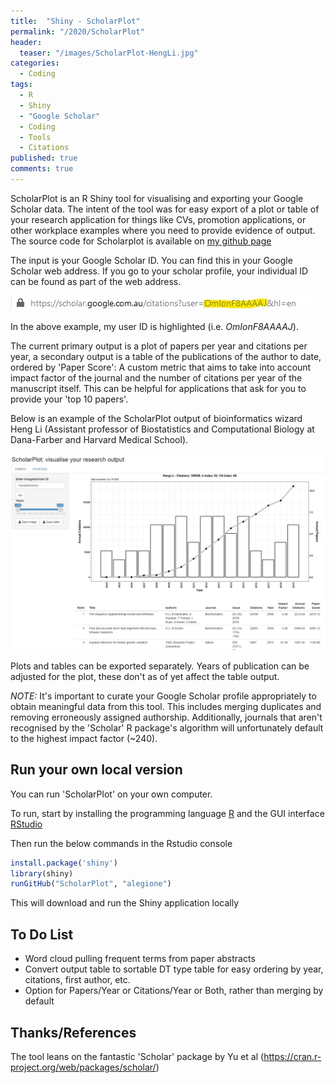 ```yaml
---
title:  "Shiny - ScholarPlot"
permalink: "/2020/ScholarPlot"
header:
  teaser: "/images/ScholarPlot-HengLi.jpg"
categories:
  - Coding
tags:
  - R
  - Shiny
  - "Google Scholar"
  - Coding
  - Tools
  - Citations
published: true
comments: true
---
```


ScholarPlot is an R Shiny tool for visualising and exporting your Google Scholar data. The intent of the tool was for easy export of a plot or table of your research application for things like CVs, promotion applications, or other workplace examples where you need to provide evidence of output.
The source code for Scholarplot is available on [my github page](https://github.com/alegione/ScholarPlot)



The input is your Google Scholar ID. You can find this in your Google Scholar web address.
If you go to your scholar profile, your individual ID can be found as part of the web address.

![Example URL](/images/ScholarPlot-ExampleURL.jpg)

In the above example, my user ID is highlighted (i.e. *OmIonF8AAAAJ*).

The current primary output is a plot of papers per year and citations per year, a secondary output is a table of the publications of the author to date, ordered by 'Paper Score': A custom metric that aims to take into account impact factor of the journal and the number of citations per year of the manuscript itself. This can be helpful for applications that ask for you to provide your 'top 10 papers'.

Below is an example of the ScholarPlot output of bioinformatics wizard Heng Li (Assistant professor of Biostatistics and Computational Biology at Dana-Farber and Harvard Medical School).

![Heng Li ScholarPlot Example](/images/ScholarPlot-HengLi.jpg)

Plots and tables can be exported separately. Years of publication can be adjusted for the plot, these don't as of yet affect the table output.

*NOTE:* It's important to curate your Google Scholar profile appropriately to obtain meaningful data from this tool. This includes merging duplicates and removing erroneously assigned authorship.
Additionally, journals that aren't recognised by the 'Scholar' R package's algorithm will unfortunately default to the highest impact factor (~240).

## Run your own local version

You can run 'ScholarPlot' on your own computer.

To run, start by installing the programming language [R](https://cran.rstudio.com/) and the GUI interface [RStudio](https://rstudio.com/products/rstudio/download/)

Then run the below commands in the Rstudio console
```R
install.package('shiny')
library(shiny)
runGitHub("ScholarPlot", "alegione")
```

This will download and run the Shiny application locally

## To Do List
- Word cloud pulling frequent terms from paper abstracts
- Convert output table to sortable DT type table for easy ordering by year, citations, first author, etc.
- Option for Papers/Year or Citations/Year or Both, rather than merging by default


## Thanks/References
The tool leans on the fantastic 'Scholar' package by Yu et al (https://cran.r-project.org/web/packages/scholar/)
